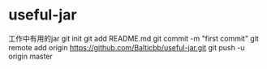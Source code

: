 # useful-jar
工作中有用的jar
git init
git add README.md
git commit -m "first commit"
git remote add origin https://github.com/Balticbb/useful-jar.git
git push -u origin master
